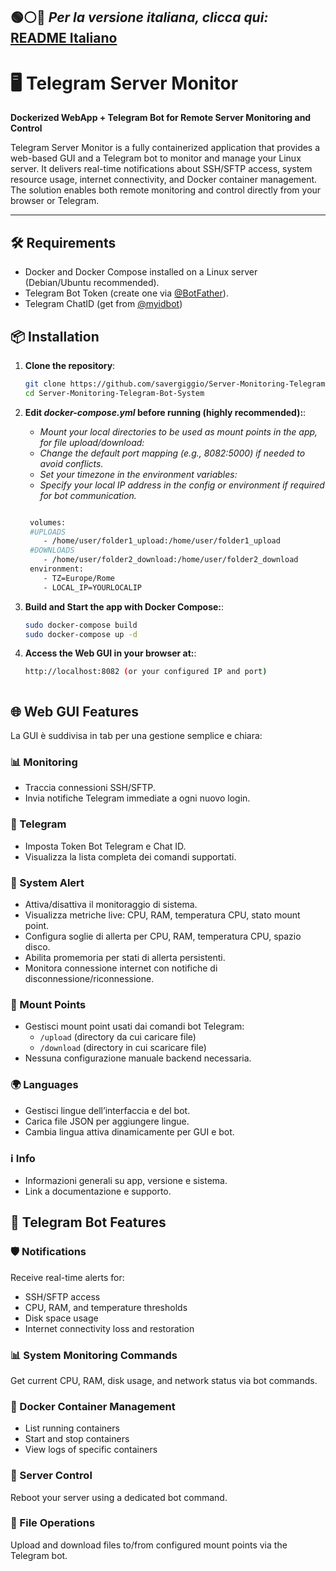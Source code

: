 ## 🟢⚪🔴 *Per la versione italiana, clicca qui:* [README Italiano](README.it.md) 

# 🖥️ Telegram Server Monitor  
**Dockerized WebApp + Telegram Bot for Remote Server Monitoring and Control**

Telegram Server Monitor is a fully containerized application that provides a web-based GUI and a Telegram bot to monitor and manage your Linux server. It delivers real-time notifications about SSH/SFTP access, system resource usage, internet connectivity, and Docker container management. The solution enables both remote monitoring and control directly from your browser or Telegram.

---
## 🛠️ Requirements

- Docker and Docker Compose installed on a Linux server (Debian/Ubuntu recommended).
- Telegram Bot Token (create one via [@BotFather](https://t.me/BotFather)).
- Telegram ChatID (get from [@myidbot](https://t.me/IDBot))
  
## 📦 Installation

1. **Clone the repository**:
   ```bash
   git clone https://github.com/savergiggio/Server-Monitoring-Telegram-Bot-System.git
   cd Server-Monitoring-Telegram-Bot-System

2. **Edit *docker-compose.yml* before running (highly recommended):**:
   
     - *Mount your local directories to be used as mount points in the app, for file upload/download:*
     - *Change the default port mapping (e.g., 8082:5000) if needed to avoid conflicts.*
     - *Set your timezone in the environment variables:*
     - *Specify your local IP address in the config or environment if required for bot communication.*
   
   ```bash
   
    volumes:
    #UPLOADS
       - /home/user/folder1_upload:/home/user/folder1_upload
    #DOWNLOADS
       - /home/user/folder2_download:/home/user/folder2_download
    environment:
       - TZ=Europe/Rome
       - LOCAL_IP=YOURLOCALIP
   
3. **Build and Start the app with Docker Compose:**:
   ```bash
   sudo docker-compose build
   sudo docker-compose up -d
4. **Access the Web GUI in your browser at:**:
   ```bash
   http://localhost:8082 (or your configured IP and port)



## 🌐 Web GUI Features

La GUI è suddivisa in tab per una gestione semplice e chiara:

### 📊 Monitoring
- Traccia connessioni SSH/SFTP.
- Invia notifiche Telegram immediate a ogni nuovo login.

### 🤖 Telegram
- Imposta Token Bot Telegram e Chat ID.
- Visualizza la lista completa dei comandi supportati.

### 🚨 System Alert
- Attiva/disattiva il monitoraggio di sistema.
- Visualizza metriche live: CPU, RAM, temperatura CPU, stato mount point.
- Configura soglie di allerta per CPU, RAM, temperatura CPU, spazio disco.
- Abilita promemoria per stati di allerta persistenti.
- Monitora connessione internet con notifiche di disconnessione/riconnessione.

### 📂 Mount Points
- Gestisci mount point usati dai comandi bot Telegram:
  - `/upload` (directory da cui caricare file)
  - `/download` (directory in cui scaricare file)
- Nessuna configurazione manuale backend necessaria.

### 🌍 Languages
- Gestisci lingue dell’interfaccia e del bot.
- Carica file JSON per aggiungere lingue.
- Cambia lingua attiva dinamicamente per GUI e bot.

### ℹ️ Info
- Informazioni generali su app, versione e sistema.
- Link a documentazione e supporto.



## 🤖 Telegram Bot Features

### 🛡️ Notifications  
Receive real-time alerts for:  
- SSH/SFTP access  
- CPU, RAM, and temperature thresholds  
- Disk space usage  
- Internet connectivity loss and restoration  

### 📊 System Monitoring Commands  
Get current CPU, RAM, disk usage, and network status via bot commands.

### 🐳 Docker Container Management  
- List running containers  
- Start and stop containers  
- View logs of specific containers  

### 🔁 Server Control  
Reboot your server using a dedicated bot command.

### 📂 File Operations  
Upload and download files to/from configured mount points via the Telegram bot.



